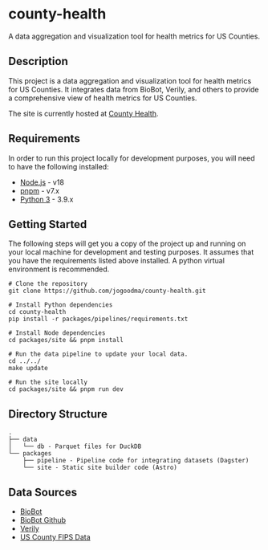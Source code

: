 # county-health

A data aggregation and visualization tool for health metrics for US Counties.


## Description

This project is a data aggregation and visualization tool for health metrics for US Counties. It integrates data from BioBot, Verily, and others to provide a comprehensive view of health metrics for US Counties.

The site is currently hosted at [County Health](https://jogoodma.github.io/county-health/).
## Requirements

In order to run this project locally for development purposes, you will need to have the following installed:

- [Node.js](https://nodejs.org/en/) - v18
- [pnpm](https://pnpm.js.org/en/installation) - v7.x
- [Python 3](https://www.python.org/downloads/) - 3.9.x

## Getting Started

The following steps will get you a copy of the project up and running on your local machine for development and testing purposes. It assumes that you have the requirements listed above installed. A python virtual environment is recommended.

```
# Clone the repository
git clone https://github.com/jogoodma/county-health.git

# Install Python dependencies 
cd county-health
pip install -r packages/pipelines/requirements.txt

# Install Node dependencies
cd packages/site && pnpm install

# Run the data pipeline to update your local data.
cd ../../
make update

# Run the site locally
cd packages/site && pnpm run dev
```

## Directory Structure

```
.
├── data
│   └── db - Parquet files for DuckDB
└── packages
    ├── pipeline - Pipeline code for integrating datasets (Dagster)
    └── site - Static site builder code (Astro)
```

## Data Sources

- [BioBot](https://biobot.io/)
- [BioBot Github](https://github.com/biobotanalytics/covid19-wastewater-data)
- [Verily](https://verily.com/)
- [US County FIPS Data](https://raw.githubusercontent.com/ChuckConnell/articles/master/fips2county.tsv)

